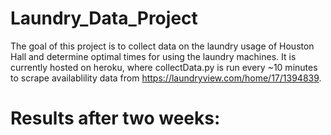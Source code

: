 # Laundry_Data_Project

The goal of this project is to collect data on the laundry usage of Houston Hall and determine optimal times for using the laundry machines. It is currently hosted on heroku, where collectData.py is run every ~10 minutes to scrape availablility data from https://laundryview.com/home/17/1394839.

# Results after two weeks: 

